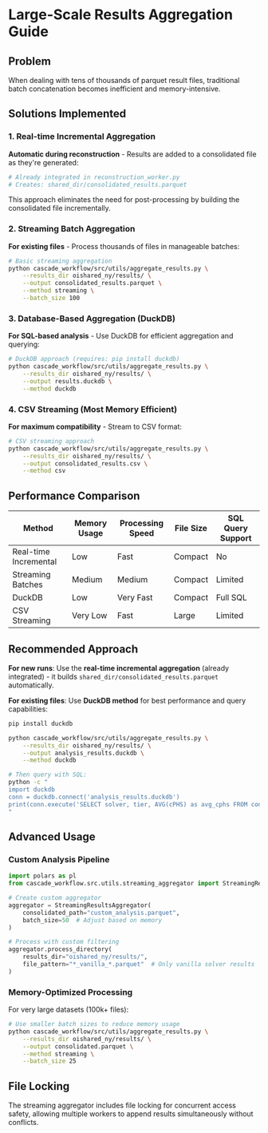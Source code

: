 # Large-Scale Results Aggregation Guide

## Problem
When dealing with tens of thousands of parquet result files, traditional batch concatenation becomes inefficient and memory-intensive.

## Solutions Implemented

### 1. Real-time Incremental Aggregation

**Automatic during reconstruction** - Results are added to a consolidated file as they're generated:

```python
# Already integrated in reconstruction_worker.py
# Creates: shared_dir/consolidated_results.parquet
```

This approach eliminates the need for post-processing by building the consolidated file incrementally.

### 2. Streaming Batch Aggregation

**For existing files** - Process thousands of files in manageable batches:

```bash
# Basic streaming aggregation
python cascade_workflow/src/utils/aggregate_results.py \
    --results_dir oishared_ny/results/ \
    --output consolidated_results.parquet \
    --method streaming \
    --batch_size 100
```

### 3. Database-Based Aggregation (DuckDB)

**For SQL-based analysis** - Use DuckDB for efficient aggregation and querying:

```bash
# DuckDB approach (requires: pip install duckdb)
python cascade_workflow/src/utils/aggregate_results.py \
    --results_dir oishared_ny/results/ \
    --output results.duckdb \
    --method duckdb
```

### 4. CSV Streaming (Most Memory Efficient)

**For maximum compatibility** - Stream to CSV format:

```bash
# CSV streaming approach
python cascade_workflow/src/utils/aggregate_results.py \
    --results_dir oishared_ny/results/ \
    --output consolidated_results.csv \
    --method csv
```

## Performance Comparison

| Method | Memory Usage | Processing Speed | File Size | SQL Query Support |
|--------|-------------|------------------|-----------|-------------------|
| Real-time Incremental | Low | Fast | Compact | No |
| Streaming Batches | Medium | Medium | Compact | Limited |
| DuckDB | Low | Very Fast | Compact | Full SQL |
| CSV Streaming | Very Low | Fast | Large | Limited |

## Recommended Approach

**For new runs**: Use the **real-time incremental aggregation** (already integrated) - it builds `shared_dir/consolidated_results.parquet` automatically.

**For existing files**: Use **DuckDB method** for best performance and query capabilities:

```bash
pip install duckdb

python cascade_workflow/src/utils/aggregate_results.py \
    --results_dir oishared_ny/results/ \
    --output analysis_results.duckdb \
    --method duckdb

# Then query with SQL:
python -c "
import duckdb
conn = duckdb.connect('analysis_results.duckdb')
print(conn.execute('SELECT solver, tier, AVG(cPHS) as avg_cphs FROM consolidated_results GROUP BY solver, tier').fetchall())
"
```

## Advanced Usage

### Custom Analysis Pipeline

```python
import polars as pl
from cascade_workflow.src.utils.streaming_aggregator import StreamingResultsAggregator

# Create custom aggregator
aggregator = StreamingResultsAggregator(
    consolidated_path="custom_analysis.parquet",
    batch_size=50  # Adjust based on memory
)

# Process with custom filtering
aggregator.process_directory(
    results_dir="oishared_ny/results/",
    file_pattern="*_vanilla_*.parquet"  # Only vanilla solver results
)
```

### Memory-Optimized Processing

For very large datasets (100k+ files):

```bash
# Use smaller batch sizes to reduce memory usage
python cascade_workflow/src/utils/aggregate_results.py \
    --results_dir oishared_ny/results/ \
    --output consolidated.parquet \
    --method streaming \
    --batch_size 25
```

## File Locking

The streaming aggregator includes file locking for concurrent access safety, allowing multiple workers to append results simultaneously without conflicts.